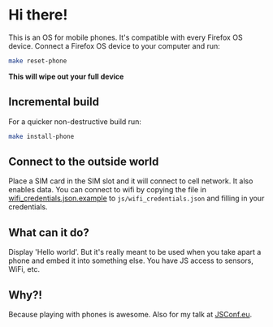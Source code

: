 # Hi there!

This is an OS for mobile phones. It's compatible with every Firefox OS device.
Connect a Firefox OS device to your computer and run:

```bash
make reset-phone
```

**This will wipe out your full device**

## Incremental build

For a quicker non-destructive build run:

```bash
make install-phone
```

## Connect to the outside world

Place a SIM card in the SIM slot and it will connect to cell network.
It also enables data. You can connect to wifi by copying the file in
[wifi_credentials.json.example](js/wifi_credentials.json.example) to
`js/wifi_credentials.json` and filling in your credentials.

## What can it do?

Display 'Hello world'. But it's really meant to be used when you take apart
a phone and embed it into something else. You have JS access to sensors, WiFi,
etc.

## Why?!

Because playing with phones is awesome. Also for my talk at
[JSConf.eu](http://2014.jsconf.eu/speakers/#/speakers/jan-jongboom-abusing-phones-to-make-the-internet-of-things).